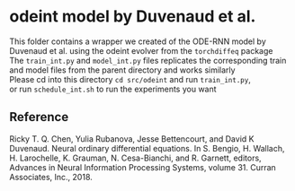 # odeint model by Duvenaud et al.

This folder contains a wrapper we created of the ODE-RNN model by Duvenaud et al. using the odeint evolver from the `torchdiffeq` package  
The `train_int.py` and `model_int.py` files replicates the corresponding train and model files from the parent directory and works similarly  
Please cd into this directory `cd src/odeint` and run `train_int.py`,  
or run `schedule_int.sh` to run the experiments you want

## Reference
Ricky T. Q. Chen, Yulia Rubanova, Jesse Bettencourt, and David K Duvenaud.
Neural ordinary differential equations. In S. Bengio, H. Wallach,
H. Larochelle, K. Grauman, N. Cesa-Bianchi, and R. Garnett, editors,
Advances in Neural Information Processing Systems, volume 31. Curran
Associates, Inc., 2018.